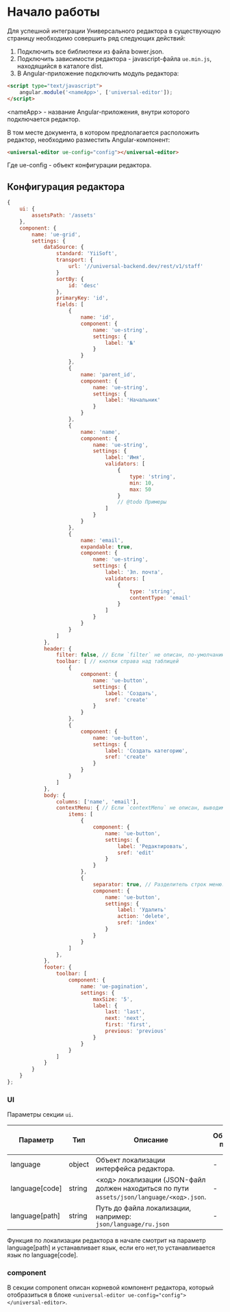 # Начало работы

Для успешной интеграции Универсального редактора в существующую страницу 
необходимо совершить ряд следующих действий:

1. Подключить все библиотеки из файла bower.json.
1. Подключить зависимости редактора - javascript-файла `ue.min.js`, находящийся в каталоге dist.
1. В Angular-приложение подключить модуль редактора:

```html
<script type="text/javascript">
    angular.module('<nameApp>', ['universal-editor']);
</script>
```

\<nameApp\> - название Angular-приложения, внутри которого подключается редактор.

В том месте документа, в котором предполагается расположить редактор, 
необходимо разместить Angular-компонент:

```html
<universal-editor ue-config="config"></universal-editor>
```

Где ue-config - объект конфигурации редактора.

## Конфигурация редактора

```javascript
{
    ui: {
        assetsPath: '/assets'
    },
    component: {
        name: 'ue-grid',
        settings: {
            dataSource: {
                standard: 'YiiSoft',
                transport: {
                    url: '//universal-backend.dev/rest/v1/staff'
                }
                sortBy: {
                    id: 'desc'
                },
                primaryKey: 'id',
                fields: [
                    {
                        name: 'id',
                        component: {
                            name: 'ue-string',
                            settings: {
                                label: '№'
                            }
                        }
                    },
                    {
                        name: 'parent_id',
                        component: {
                            name: 'ue-string',
                            settings: {
                                label: 'Начальник'
                            }
                        }
                    },
                    {
                        name: 'name',
                        component: {
                            name: 'ue-string',
                            settings: {
                                label: 'Имя',
                                validators: [
                                    {
                                        type: 'string',
                                        min: 10,
                                        max: 50
                                    }
                                    // @todo Примеры
                                ]
                            }
                        }
                    },
                    {
                        name: 'email',
                        expandable: true,
                        component: {
                            name: 'ue-string',
                            settings: {
                                label: 'Эл. почта',
                                validators: [
                                    {
                                        type: 'string',
                                        contentType: 'email'
                                    }
                                ]
                            }
                        }
                    }
                ]
            },
            header: {
                filter: false, // Если `filter` не описан, по-умолчанию выводим фильтр.
                toolbar: [ // кнопки справа над таблицей
                    {
                        component: {
                            name: 'ue-button',
                            settings: {
                                label: 'Создать',
                                sref: 'create'
                            }
                        }
                    },
                    {
                        component: {
                            name: 'ue-button',
                            settings: {
                                label: 'Создать категорию',
                                sref: 'create'
                            }
                        }
                    }
                ]
            },
            body: {
                columns: ['name', 'email'],
                contextMenu: { // Если `contextMenu` не описан, выводим меню по-умолчанию.
                    items: [
                        {
                            component: {
                                name: 'ue-button',
                                settings: {
                                    label: 'Редактировать',
                                    sref: 'edit'
                                }
                            }
                        },
                        {
                            separator: true, // Разделитель строк меню.
                            component: {
                                name: 'ue-button',
                                settings: {
                                    label: 'Удалить'
                                    action: 'delete',
                                    sref: 'index'
                                }
                            }
                        }
                    ]
                },
            },
            footer: {
                toolbar: [
                    component: {
                        name: 'ue-pagination',
                        settings: {
                            maxSize: '5',
                            label: {
                                last: 'last',
                                next: 'next',
                                first: 'first',
                                previous: 'previous'
                            }
                        }
                    }
                ]
            }
        }
    }
};

```

### UI

Параметры секции `ui`.

| Параметр | Тип | Описание | Обязательный параметр? | Значение по-умолчанию |
| --- | --- | --- | --- | --- |
| language | object | Объект локализации интерфейса редактора. | - | - |
| language[code] |string|  <код> локализации (JSON-файл должен находиться по пути `assets/json/language/<код>.json`.| - | ru |
| language[path] | string | Путь до файла локализации, например: `json/language/ru.json`  | - | - |

Функция по локализации редактора в начале смотрит на параметр language[path] 
и устанавливает язык, если его нет,то устанавливается язык по language[code].

### component

В секции component описан корневой компонент редактора, который отобразиться 
в блоке `<universal-editor ue-config="config"></universal-editor>`.
